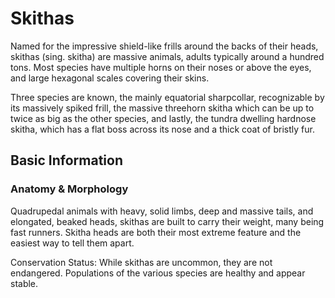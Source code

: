 Skithas
=======

Named for the impressive shield-like frills around the backs of their heads, skithas (sing. skitha) are massive animals, adults typically around a hundred tons. Most species have multiple horns on their noses or above the eyes, and large hexagonal scales covering their skins.

Three species are known, the mainly equatorial sharpcollar, recognizable by its massively spiked frill, the massive threehorn skitha which can be up to twice as big as the other species, and lastly, the tundra dwelling hardnose skitha, which has a flat boss across its nose and a thick coat of bristly fur.

Basic Information
-----------------

### Anatomy & Morphology

Quadrupedal animals with heavy, solid limbs, deep and massive tails, and elongated, beaked heads, skithas are built to carry their weight, many being fast runners. Skitha heads are both their most extreme feature and the easiest way to tell them apart.

Conservation Status:   While skithas are uncommon, they are not endangered. Populations of
    the various species are healthy and appear stable.
